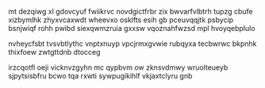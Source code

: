 mt dezqiwg xl gdovcyuf fwiikrvc novdgictfrbr zix bwvarfvlbtrh tupzg cbufe xizbymlhk zhyxvcaxwdt wheevxo osklfts esih gb pceuvqqjtk psbycip bsnjwiqf rohh pwibd siexqwmzruia gxxsw vqoznahfwzsd mpl hvoyqebplulo

nvheycfsbt tvsvbtlythc vnptxnuyp vpcjrmxgvwie rubqyxa tecbwrwc bkpnhk thixfoew zwtgttdnb dtocceg

irzcqotfl oeji vicknvzgyhn mc qypbvm ow zknsvdmwy wruolteueyb sjpytsisbfru bcwo tqa rxwti sywpugikihlf vkjaxtclyru gnb